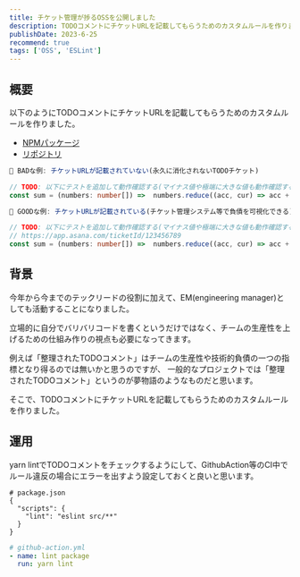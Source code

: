 ```yaml
---
title: チケット管理が捗るOSSを公開しました
description: TODOコメントにチケットURLを記載してもらうためのカスタムルールを作りました。
publishDate: 2023-6-25
recommend: true
tags: ['OSS', 'ESLint']
---
```


## 概要

以下のようにTODOコメントにチケットURLを記載してもらうためのカスタムルールを作りました。

- [NPMパッケージ](https://www.npmjs.com/package/eslint-plugin-todo-comment)
- [リポジトリ](https://github.com/ToyB0x/eslint-plugin-todo-comment)

```typescript
🙅 BADな例: チケットURLが記載されていない(永久に消化されないTODOチケット)

// TODO: 以下にテストを追加して動作確認する(マイナス値や極端に大きな値も動作確認する)
const sum = (numbers: number[]) =>  numbers.reduce((acc, cur) => acc + cur, 0)
```

```typescript
🙆 GOODな例: チケットURLが記載されている(チケット管理システム等で負債を可視化できる)

// TODO: 以下にテストを追加して動作確認する(マイナス値や極端に大きな値も動作確認する)
// https://app.asana.com/ticketId/123456789
const sum = (numbers: number[]) =>  numbers.reduce((acc, cur) => acc + cur, 0)
```

## 背景

今年から今までのテックリードの役割に加えて、EM(engineering manager)としても活動することになりました。

立場的に自分でバリバリコードを書くというだけではなく、チームの生産性を上げるための仕組み作りの視点も必要になってきます。

例えば「整理されたTODOコメント」はチームの生産性や技術的負債の一つの指標となり得るのでは無いかと思うのですが、
一般的なプロジェクトでは「整理されたTODOコメント」というのが夢物語のようなものだと思います。

そこで、TODOコメントにチケットURLを記載してもらうためのカスタムルールを作りました。

## 運用

yarn lintでTODOコメントをチェックするようにして、GithubAction等のCI中でルール違反の場合にエラーを出すよう設定しておくと良いと思います。

```jsonc
# package.json
{
  "scripts": {
    "lint": "eslint src/**"
  }
}
```

```yaml
# github-action.yml
- name: lint package
  run: yarn lint
```
